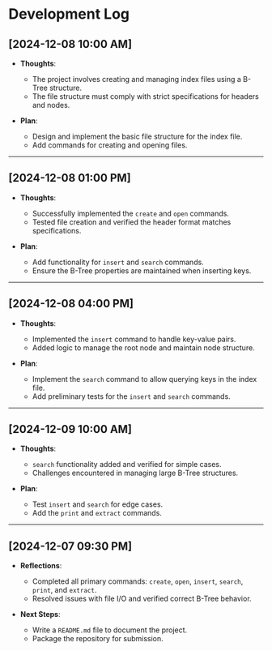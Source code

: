# Development Log

## [2024-12-08 10:00 AM]
- **Thoughts**:
  - The project involves creating and managing index files using a B-Tree structure.
  - The file structure must comply with strict specifications for headers and nodes.

- **Plan**:
  - Design and implement the basic file structure for the index file.
  - Add commands for creating and opening files.

---

## [2024-12-08 01:00 PM]
- **Thoughts**:
  - Successfully implemented the `create` and `open` commands.
  - Tested file creation and verified the header format matches specifications.

- **Plan**:
  - Add functionality for `insert` and `search` commands.
  - Ensure the B-Tree properties are maintained when inserting keys.

---

## [2024-12-08 04:00 PM]
- **Thoughts**:
  - Implemented the `insert` command to handle key-value pairs.
  - Added logic to manage the root node and maintain node structure.

- **Plan**:
  - Implement the `search` command to allow querying keys in the index file.
  - Add preliminary tests for the `insert` and `search` commands.

---

## [2024-12-09 10:00 AM]
- **Thoughts**:
  - `search` functionality added and verified for simple cases.
  - Challenges encountered in managing large B-Tree structures.

- **Plan**:
  - Test `insert` and `search` for edge cases.
  - Add the `print` and `extract` commands.

---

## [2024-12-07 09:30 PM]
- **Reflections**:
  - Completed all primary commands: `create`, `open`, `insert`, `search`, `print`, and `extract`.
  - Resolved issues with file I/O and verified correct B-Tree behavior.

- **Next Steps**:
  - Write a `README.md` file to document the project.
  - Package the repository for submission.
